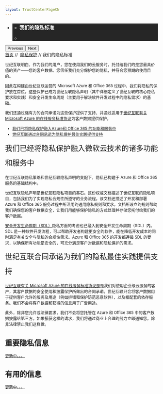 ```yaml
---
layout: TrustCenterPageCN
---
```

<style  type="text/css">
.subpageBody>div:first-of-type label{ font-size:24px; line-height:2em;}
.subpageBody>div:nth-of-type(2) h1{ font-size:24px;} 
.CSPvNext .row-fluid>.span:first-child,p,.subpageBody>div:nth-of-type(2) label a,.subpageBody>div:first-of-type ul li, .subpageMain>div:first-of-type ul li{ font-size:13px; }
.a.withArrow{ font-size:12px;}
.a.withArrow img{vertical-align:bottom;}
a.withArrow img{vertical-align:bottom;}
</style>
<div class="row-fluid">
    <div class="span">
        <div>
            <div id="HeroWrapper" data-cols="1" data-view1="1" data-view2="1" data-view3="1" data-view4="1" class="row-fluid wider hero grid-container">
                <div class="span bp0-col-1-1 bp1-col-1-1 bp2-col-1-1 bp3-col-1-1">
                    <div bi:type="slideshow" class="slideshow slideshow-hero hero" xmlns:bi="urn:schemas-microsoft-com:mscom:bi">
                        <ul bi:type="list" class="slides">
                            <li id="slide-1" bi:index="0" selectBi="">
                                <div class="heroitem light-foreground" bi:type="heroitem">
                                    <div class="media" bi:parenttitle="t1">
                                        <a href="" bi:track="False" bi:titleflag="t1" bi:index="0">
                                            <div data-picture="" data-alt="You are in control of your data" data-disable-swap-below="">
                                                <div data-src="https://c.s-microsoft.com/en-us/CMSImages/MS_TrustCenter_Privacy_Header.jpg?version=dc9c5b9b-c334-7922-892a-15c2cd65053d"></div>
                                                <noscript></noscript>
                                            </div>
                                        </a>
                                    </div>
                                    <div class="text" bi:type="cta">
                                        <div class="text-container">
                                            <div class="box" style="background: rgba(0,0,0,.85); color: #FFFFFF;">
                                                <ul bi:type="list" class="headerCaption subpageHeaderCaption">
                                                    <li class="box-title">
                                                        <h3 class="box-title" bi:type="title" bi:title="t1" style="color: #FFFFFF;">我们的隐私标准</h3>
                                                    </li>
                                                    <li class="box-actions box-description"><a target="_self" class="mscom-link" href=""></a></li>
                                                </ul>
                                            </div>
                                        </div>
                                    </div>
                                </div>
                            </li>
                        </ul>
                        <div class="navigation international" bi:track="false">
                            <div class="grid-container settop" data-title-text="Go To Slide "></div>
                        </div>
                        <div class="prev-next" bi:track="false"><button class="prev"><span class="icon-left" aria-hidden="true"></span><span class="screen-reader-text">Previous</span></button><button class="next"><span class="icon-right" aria-hidden="true"></span><span class="screen-reader-text">Next</span></button></div>
                        <div id="play-pause" class="play-pause" style="display:none">
                            <div class="pause"><button id="pauseButton" class="pause_button"><span class="icon-pause" aria-hidden="true"></span><span class="screen-reader-text">Pause</span></button></div>
                            <div class="play"><button id="playButton" class="play_button"><span class="icon-play" aria-hidden="true"></span><span class="screen-reader-text">Play</span></button></div>
                        </div>
                    </div>
                </div>
            </div>
            <div id="BreadcrumbWrapper" data-cols="1" data-view1="1" data-view2="1" data-view3="1" data-view4="1" class="row-fluid grid-container mscom-grid-container breadcrumbs">
                <div class="span bp0-col-1-1 bp1-col-1-1 bp2-col-1-1 bp3-col-1-1"><a target="_self" class="mscom-link" href="/trustcenter/default.html">首页</a> // 
                    <a target="_self" class="mscom-link" href="/trustcenter/Privacy/default.html">隐私保护</a> // 我们的隐私标准
                </div>
            </div>
            <div id="ContentWrapper" data-cols="2" data-view1="1" data-view2="2" data-view3="2" data-view4="2" class="row-fluid subpageBody">
                <div class="span bp0-col-1-1 bp2-col-2-1 bp3-col-2-1 bp1-col-2-2">
                    <p>世纪互联明白，作为我们的用户，您在使用我们的云服务时，托付给我们的是您最具价值的资产——您的客户数据。您信任我们充分保护您的隐私，并符合您预期的使用目的。</p>
                    <p>因此在构建由世纪互联运营的 Microsoft Azure 和 Office 365 过程中，我们将隐私的保护放在首位。这些保护已成为世纪互联隐私声明（其中详细定义了世纪互联的核心隐私要求和实践）和安全开发生命周期（主要用于解决软件开发过程中的隐私需求）的基础。</p>
                    <p>我们还通过强有力的合同承诺为这些保护提供了支持，并通过适用于<a target="_self" class="mscom-link" href="https://www.azure.cn/support/legal/subscription-agreement">世纪互联有关 Microsoft Azure 的在线服务标准协议</a>为客户数据提供保护。</p>
                    <ul>
                        <li><a target="_self" class="mscom-link" href="#">我们已将隐私保护融入Azure和 Office 365 的功能和服务中</a></li>
                        <li><a target="_self" class="mscom-link" href="#">世纪互联通过合同承诺为隐私保护最佳实践提供支持</a></li>
                    </ul>
                            <label>我们已经将隐私保护融入微软云技术的诸多功能和服务中</label>
                            <p>在世纪互联隐私策略和世纪互联隐私声明的支配下，隐私已构建于 Azure 和 Office 365 服务的基础结构中。</p>
                            <p>世纪互联隐私声明是世纪互联隐私项目的基石。这份权威文档描述了世纪互联的隐私项目，包括我们为了实现隐私合规性所遵守的业务流程。该文档还描述了开发和部署 Azure 和 Office 365 服务过程中所沿用的通用隐私规则和要求。文档所设立的规则帮助我们确保您的客户数据安全，让我们用能够保护隐私的方式处理并存储您托付给我们的客户数据。</p>
                            <p><a target="_self" class="mscom-link" href="https://www.azure.cn/support/legal/subscription-agreement">安全开发生命周期（SDL）</a>隐私方面的考虑也已融入到安全开发生命周期（SDL）内。SDL 是一种软件开发流程，可以帮助开发者构建更安全的软件，能在降低开发成本的同时满足有关安全与隐私的合规性需求。Azure 和 Office 365 的开发都遵循 SDL 的要求，以确保所有功能是安全的，可充分满足客户对数据和隐私保护的需求。</p>
                            <label>世纪互联合同承诺为我们的隐私最佳实践提供支持</label>
                            <p>
                                <a target="_self" class="mscom-link" href="https://www.azure.cn/support/legal/subscription-agreement">世纪互联有关 Microsoft Azure 的在线服务标准协议是</a>是我们对使用企业级云服务的客户，其客户数据的安全使用和披露保护所做出的合同承诺。世纪互联只会将客户数据用于提供客户允许的服务及用途（例如排错和保护防范恶意软件），以及相配套的依存服务。我们不会将客户数据和获得的信息用于广告用途。
                            </p>
                            <p>此外，除非您允许或法律要求，我们不会将您托管在 Azure 和 Office 365 中的客户数据披露给第三方。如果接获这样的请求，我们将通过商业上合理的努力立即通知您，除非法律禁止我们这样做。</p>
                </div>
               <div class="span bp0-col-1-1 bp2-col-2-1 bp3-col-2-1 bp1-col-2-2 bp0-clear bp1-clear">
                    <div data-cols="1" data-view1="1" data-view2="1" data-view3="1" data-view4="1" class="row-fluid" id="key_privacy_info">
                        <div class="span bp0-col-1-1 bp1-col-1-1 bp2-col-1-1 bp3-col-1-1">
                            <h1>重要隐私信息</h1>
                            <label><a target="_self" class="mscom-link" href="#">更新中。。。</a></label><br/>
                        </div>
                    </div>
                    <div id="SideBarWrapper" data-cols="1" data-view1="1" data-view2="1" data-view3="1" data-view4="1" class="row-fluid">
                        <div id="HelpfulInformation" class="span bp0-col-1-1 bp1-col-1-1 bp2-col-1-1 bp3-col-1-1">
                            <h1>有用的信息</h1>
                            <label><a target="_self" class="mscom-link" href="#">更新中。。。</a></label><br/>
                        </div>
                    </div>
                </div>
            </div>
        </div>
    </div>
</div>
<div class="row-fluid" data-view4="1" data-view3="1" data-view2="1" data-view1="1" data-cols="1">
   <div class="span bp0-col-1-1 bp1-col-1-1 bp2-col-1-1 bp3-col-1-1"></div>
</div>
